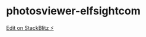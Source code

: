 # photosviewer-elfsightcom

[Edit on StackBlitz ⚡️](https://stackblitz.com/edit/photosviewer-elfsightcom)